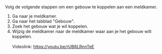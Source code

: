 Volg de volgende stappen om een gebouw te koppelen aan een meldkamer.<br/>

1. Ga naar je meldkamer.
2. Ga naar het tabblad "Gebouw".
3. Zoek het gebouw wat je wil koppelen.
4. Wijzig de meldkamer naar de meldkamer waar aan je het gebouw wilt koppelen.
<br/><br/>
Videolink: https://youtu.be/rUB6LRnnTeE